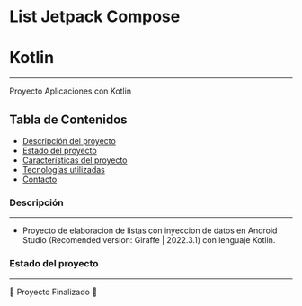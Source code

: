 # List Jetpack Compose
# Kotlin
***
Proyecto Aplicaciones con Kotlin
## Tabla de Contenidos
* [Descripción del proyecto](#descripción-del-proyecto)
* [Estado del proyecto](#estado-del-proyecto)
* [Características del proyecto](Características-del-proyecto)
* [Tecnologías utilizadas](#tecnologías-utilizadas)
* [Contacto](#contacto)

### Descripción
***
* Proyecto de elaboracion de listas con inyeccion de datos en Android Studio (Recomended version: Giraffe | 2022.3.1) con lenguaje Kotlin.
### Estado del proyecto
***
👷 Proyecto Finalizado 👷
